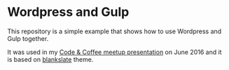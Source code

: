 # Wordpress and Gulp

This repository is a simple example that shows how to use Wordpress and Gulp together.

It was used in my [Code & Coffee meetup presentation](http://www.meetup.com/Code-Coffee-Vancouver/events/231709823/) on June 2016 and it is based on [blankslate](https://wordpress.org/themes/blankslate/) theme.